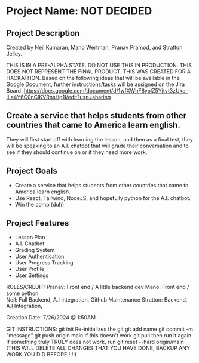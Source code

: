# Project Name: NOT DECIDED
## Project Description
Created by Neil Kumaran, Mano Wertman, Pranav Pramod, and Stratton Jelley.

THIS IS IN A PRE-ALPHA STATE. DO NOT USE THIS IN PRODUCTION. THIS DOES NOT REPRESENT THE FINAL PRODUCT. THIS WAS CREATED FOR A HACKATHON.
Based on the following ideas that will be available in the Google Document, further instructions/tasks will be assigned on the Jira Board.
https://docs.google.com/document/d/1wfXWhF8yolZ5Yjtvt3zUkc-ILa4Y6C0nClKVRnsHg1I/edit?usp=sharing

## Create a service that helps students from other countries that came to America learn english. 
They will first start off with learning the lesson, and then as a final test, they will be speaking to an A.I. chatbot 
that will grade their conversation and to see if they should continue on or if they need more work.

## Project Goals
- Create a service that helps students from other countries that came to America learn english.
- Use React, Tailwind, NodeJS, and hopefully python for the A.I. chatbot.
- Win the comp (duh)

## Project Features
- Lesson Plan
- A.I. Chatbot
- Grading System
- User Authentication
- User Progress Tracking
- User Profile
- User Settings

ROLES/CREDIT:
Pranav: Front end / A little backend dev
Mano: Front end / some python			
Neil: Full Backend, A.I Integration, Github Maintenance
Stratton: Backend, A.I Integration, 

Creation Date: 7/26/2024 @ 1:50AM 

GIT INSTRUCTIONS:
git init
Re-initializes the git
git add name
git commit -m “message”
git push origin main
If this doesn't work git pull then run it again
If something truly TRULY does not work, run git reset --hard origin/main (THIS WILL DELETE ALL CHANGES THAT YOU HAVE DONE, BACKUP ANY WORK YOU DID BEFORE!!!!!) 

